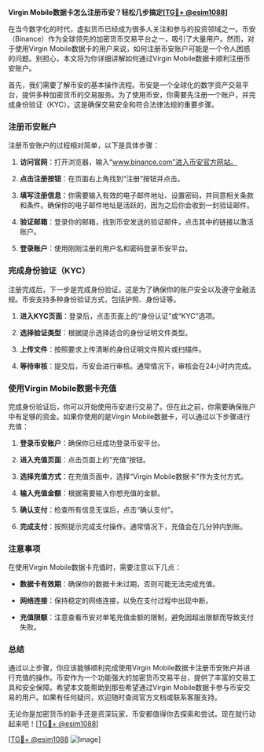 **Virgin Mobile数据卡怎么注册币安？轻松几步搞定[[TG💪+ @esim1088](https://t.me/s/esim1088)]**

在当今数字化的时代，虚拟货币已经成为很多人关注和参与的投资领域之一。币安（Binance）作为全球领先的加密货币交易平台之一，吸引了大量用户。然而，对于使用Virgin Mobile数据卡的用户来说，如何注册币安账户可能是一个令人困惑的问题。别担心，本文将为你详细讲解如何通过Virgin Mobile数据卡顺利注册币安账户。

首先，我们需要了解币安的基本操作流程。币安是一个全球化的数字资产交易平台，提供多种加密货币的交易服务。为了使用币安，你需要先注册一个账户，并完成身份验证（KYC）。这是确保交易安全和符合法律法规的重要步骤。

### 注册币安账户

注册币安账户的过程相对简单，以下是具体步骤：

1. **访问官网**：打开浏览器，输入“www.binance.com”进入币安官方网站。
   
2. **点击注册按钮**：在页面右上角找到“注册”按钮并点击。

3. **填写注册信息**：你需要输入有效的电子邮件地址、设置密码，并同意相关条款和条件。确保你的电子邮件地址是活跃的，因为之后你会收到一封验证邮件。

4. **验证邮箱**：登录你的邮箱，找到币安发送的验证邮件，点击其中的链接以激活账户。

5. **登录账户**：使用刚刚注册的用户名和密码登录币安平台。

### 完成身份验证（KYC）

注册完成后，下一步是完成身份验证。这是为了确保你的账户安全以及遵守金融法规。币安支持多种身份验证方式，包括护照、身份证等。

1. **进入KYC页面**：登录后，点击页面上的“身份认证”或“KYC”选项。

2. **选择验证类型**：根据提示选择适合的身份证明文件类型。

3. **上传文件**：按照要求上传清晰的身份证明文件照片或扫描件。

4. **等待审核**：提交后，币安会进行审核。通常情况下，审核会在24小时内完成。

### 使用Virgin Mobile数据卡充值

完成身份验证后，你可以开始使用币安进行交易了。但在此之前，你需要确保账户中有足够的资金。如果你使用的是Virgin Mobile数据卡，可以通过以下步骤进行充值：

1. **登录币安账户**：确保你已经成功登录币安平台。

2. **进入充值页面**：点击页面上的“充值”按钮。

3. **选择充值方式**：在充值页面中，选择“Virgin Mobile数据卡”作为支付方式。

4. **输入充值金额**：根据需要输入你想充值的金额。

5. **确认支付**：检查所有信息无误后，点击“确认支付”。

6. **完成支付**：按照提示完成支付操作。通常情况下，充值会在几分钟内到账。

### 注意事项

在使用Virgin Mobile数据卡充值时，需要注意以下几点：

- **数据卡有效期**：确保你的数据卡未过期，否则可能无法完成充值。
  
- **网络连接**：保持稳定的网络连接，以免在支付过程中出现中断。

- **充值限额**：注意查看币安对单笔充值金额的限制，避免因超出限额而导致支付失败。

### 总结

通过以上步骤，你应该能够顺利完成使用Virgin Mobile数据卡注册币安账户并进行充值的操作。币安作为一个功能强大的加密货币交易平台，提供了丰富的交易工具和安全保障。希望本文能帮助到那些希望通过Virgin Mobile数据卡参与币安交易的用户。如果有任何疑问，欢迎随时查阅官方文档或联系客服支持。

无论你是加密货币的新手还是资深玩家，币安都值得你去探索和尝试。现在就行动起来吧！[[TG💪+ @esim1088](https://t.me/s/esim1088)]

[[TG💪+ @esim1088](https://t.me/s/esim1088) ![Image](https://i.postimg.cc/4NQfJmqS/Snipaste-2025-05-13-00-14-12.png)]